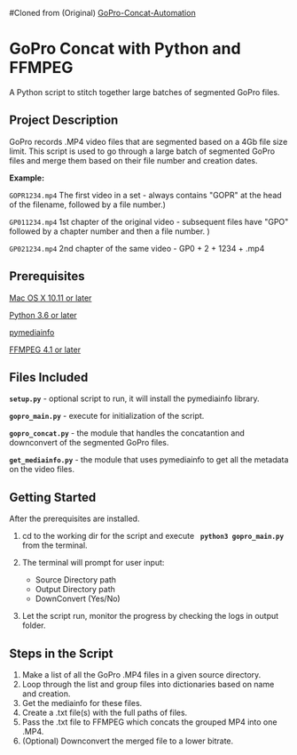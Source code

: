 #Cloned from (Original)
[GoPro-Concat-Automation](https://github.com/scuc/GoPro-Concat-Automation)



# GoPro Concat with Python and FFMPEG

A Python script to stitch together large batches of
segmented GoPro files. 

## Project Description

GoPro records .MP4 video files that are segmented based on a 4Gb file size limit.
This script is used to go through a large batch of segmented GoPro files and
merge them based on their file number and creation dates.

**Example:**

`GOPR1234.mp4` The first video in a set - always contains "GOPR" at the head of the filename, followed by a file number.)

`GP011234.mp4` 1st chapter of the original video - subsequent files have "GPO" followed by a chapter number and then a file number. )

`GP021234.mp4` 2nd chapter of the same video - GP0 + 2 + 1234 + .mp4



## Prerequisites

[Mac OS X 10.11 or later](https://support.apple.com/en_CA/downloads/macos)

[Python 3.6 or later](https://www.python.org/downloads/)

[pymediainfo](https://pymediainfo.readthedocs.io/en/stable/)

[FFMPEG 4.1 or later](https://www.ffmpeg.org/download.html)

## Files Included

**``setup.py``** - optional script to run, it will install the pymediainfo library.

**``gopro_main.py``** - execute for initialization of the script.

**``gopro_concat.py``** - the module that handles the concatantion and downconvert of the segmented GoPro files. 

**``get_mediainfo.py``** - the  module that uses pymediainfo to get all the metadata on the video files. 

## Getting Started

After the prerequisites are installed.

1. cd to the working dir for the script and execute **`` python3 gopro_main.py``** from the terminal.

2. The terminal will prompt for user input: 	
	* 	Source Directory path
	* 	Output Directory path
	* 	DownConvert (Yes/No)

3. Let the script run, monitor the progress by checking the logs in output folder. 


## Steps in the Script

1.   Make a list of all the GoPro .MP4 files in a given source directory.
1.   Loop through the list and group files into dictionaries based on name and creation.
1.   Get the mediainfo for these files.
1.   Create a .txt file(s) with the full paths of files. 
1.   Pass the .txt file to FFMPEG which concats the grouped MP4 into one .MP4. 
1.   (Optional) Downconvert the merged file to a lower bitrate. 


